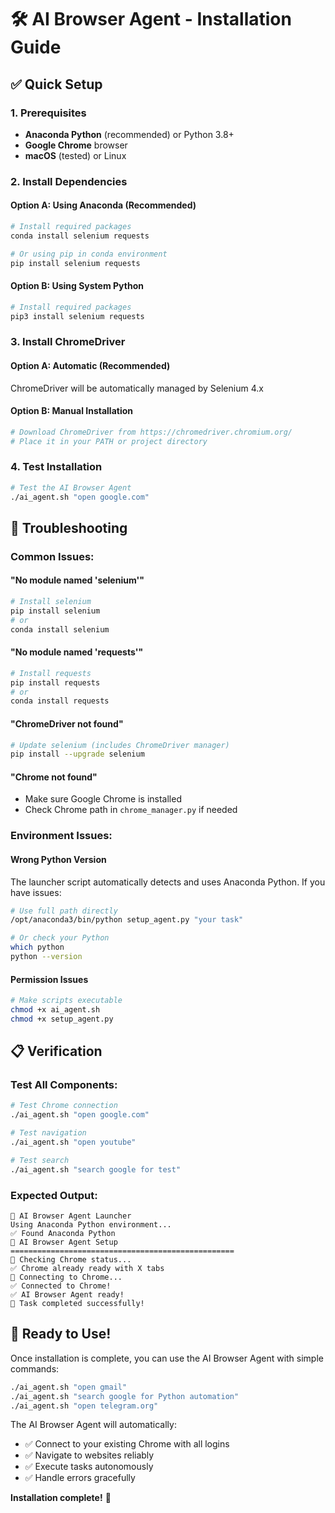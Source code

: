 # 🛠️ AI Browser Agent - Installation Guide

## ✅ **Quick Setup**

### **1. Prerequisites**
- **Anaconda Python** (recommended) or Python 3.8+
- **Google Chrome** browser
- **macOS** (tested) or Linux

### **2. Install Dependencies**

#### **Option A: Using Anaconda (Recommended)**
```bash
# Install required packages
conda install selenium requests

# Or using pip in conda environment
pip install selenium requests
```

#### **Option B: Using System Python**
```bash
# Install required packages
pip3 install selenium requests
```

### **3. Install ChromeDriver**

#### **Option A: Automatic (Recommended)**
ChromeDriver will be automatically managed by Selenium 4.x

#### **Option B: Manual Installation**
```bash
# Download ChromeDriver from https://chromedriver.chromium.org/
# Place it in your PATH or project directory
```

### **4. Test Installation**
```bash
# Test the AI Browser Agent
./ai_agent.sh "open google.com"
```

## 🔧 **Troubleshooting**

### **Common Issues:**

#### **"No module named 'selenium'"**
```bash
# Install selenium
pip install selenium
# or
conda install selenium
```

#### **"No module named 'requests'"**
```bash
# Install requests  
pip install requests
# or
conda install requests
```

#### **"ChromeDriver not found"**
```bash
# Update selenium (includes ChromeDriver manager)
pip install --upgrade selenium
```

#### **"Chrome not found"**
- Make sure Google Chrome is installed
- Check Chrome path in `chrome_manager.py` if needed

### **Environment Issues:**

#### **Wrong Python Version**
The launcher script automatically detects and uses Anaconda Python. If you have issues:

```bash
# Use full path directly
/opt/anaconda3/bin/python setup_agent.py "your task"

# Or check your Python
which python
python --version
```

#### **Permission Issues**
```bash
# Make scripts executable
chmod +x ai_agent.sh
chmod +x setup_agent.py
```

## 📋 **Verification**

### **Test All Components:**
```bash
# Test Chrome connection
./ai_agent.sh "open google.com"

# Test navigation
./ai_agent.sh "open youtube"

# Test search
./ai_agent.sh "search google for test"
```

### **Expected Output:**
```
🤖 AI Browser Agent Launcher
Using Anaconda Python environment...
✅ Found Anaconda Python
🚀 AI Browser Agent Setup
==================================================
🔧 Checking Chrome status...
✅ Chrome already ready with X tabs
🔗 Connecting to Chrome...
✅ Connected to Chrome!
✅ AI Browser Agent ready!
🎯 Task completed successfully!
```

## 🎯 **Ready to Use!**

Once installation is complete, you can use the AI Browser Agent with simple commands:

```bash
./ai_agent.sh "open gmail"
./ai_agent.sh "search google for Python automation"  
./ai_agent.sh "open telegram.org"
```

The AI Browser Agent will automatically:
- ✅ Connect to your existing Chrome with all logins
- ✅ Navigate to websites reliably
- ✅ Execute tasks autonomously
- ✅ Handle errors gracefully

**Installation complete!** 🚀
